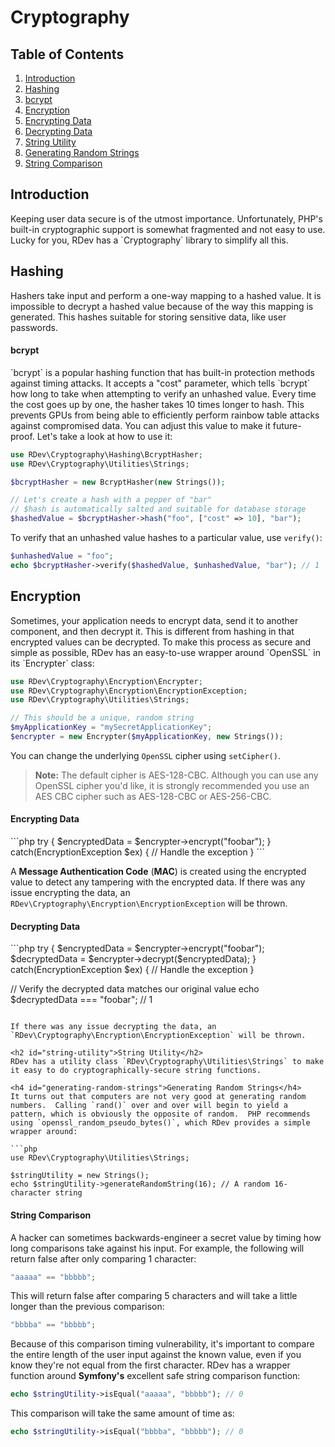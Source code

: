 # Cryptography

## Table of Contents
1. [Introduction](#introduction)
2. [Hashing](#hashing)
  1. [bcrypt](#bcrypt)
3. [Encryption](#encryption)
  1. [Encrypting Data](#encrypting-data)
  2. [Decrypting Data](#decrypting-data)
4. [String Utility](#string-utility)
  1. [Generating Random Strings](#generating-random-strings)
  2. [String Comparison](#string-comparison)

<h2 id="introduction">Introduction</h2>
Keeping user data secure is of the utmost importance.  Unfortunately, PHP's built-in cryptographic support is somewhat fragmented and not easy to use.  Lucky for you, RDev has a `Cryptography` library to simplify all this.

<h2 id="hashing">Hashing</h2>
Hashers take input and perform a one-way mapping to a hashed value.  It is impossible to decrypt a hashed value because of the way this mapping is generated.  This hashes suitable for storing sensitive data, like user passwords.

<h4 id="bcrypt">bcrypt</h4>
`bcrypt` is a popular hashing function that has built-in protection methods against timing attacks.  It accepts a "cost" parameter, which tells `bcrypt` how long to take when attempting to verify an unhashed value.  Every time the cost goes up by one, the hasher takes 10 times longer to hash.  This prevents GPUs from being able to efficiently perform rainbow table attacks against compromised data.  You can adjust this value to make it future-proof.  Let's take a look at how to use it:

```php
use RDev\Cryptography\Hashing\BcryptHasher;
use RDev\Cryptography\Utilities\Strings;

$bcryptHasher = new BcryptHasher(new Strings());

// Let's create a hash with a pepper of "bar"
// $hash is automatically salted and suitable for database storage
$hashedValue = $bcryptHasher->hash("foo", ["cost" => 10], "bar");
```

To verify that an unhashed value hashes to a particular value, use `verify()`:

```php
$unhashedValue = "foo";
echo $bcryptHasher->verify($hashedValue, $unhashedValue, "bar"); // 1
```

<h2 id="encryption">Encryption</h2>
Sometimes, your application needs to encrypt data, send it to another component, and then decrypt it.  This is different from hashing in that encrypted values can be decrypted.  To make this process as secure and simple as possible, RDev has an easy-to-use wrapper around `OpenSSL` in its `Encrypter` class:

```php
use RDev\Cryptography\Encryption\Encrypter;
use RDev\Cryptography\Encryption\EncryptionException;
use RDev\Cryptography\Utilities\Strings;

// This should be a unique, random string
$myApplicationKey = "mySecretApplicationKey";
$encrypter = new Encrypter($myApplicationKey, new Strings());
```

You can change the underlying `OpenSSL` cipher using `setCipher()`.

> **Note:** The default cipher is AES-128-CBC.  Although you can use any OpenSSL cipher you'd like, it is strongly recommended you use an AES CBC cipher such as AES-128-CBC or AES-256-CBC. 

<h4 id="encrypting-data">Encrypting Data</h4>
```php
try
{
    $encryptedData = $encrypter->encrypt("foobar");
}
catch(EncryptionException $ex)
{
    // Handle the exception
}
```

A **Message Authentication Code** (**MAC**) is created using the encrypted value to detect any tampering with the encrypted data.  If there was any issue encrypting the data, an `RDev\Cryptography\Encryption\EncryptionException` will be thrown.

<h4 id="decrypting-data">Decrypting Data</h4>
```php
try
{
    $encryptedData = $encrypter->encrypt("foobar");
    $decryptedData = $encrypter->decrypt($encryptedData);
}
catch(EncryptionException $ex)
{
    // Handle the exception
}

// Verify the decrypted data matches our original value
echo $decryptedData === "foobar"; // 1 
```

If there was any issue decrypting the data, an `RDev\Cryptography\Encryption\EncryptionException` will be thrown.

<h2 id="string-utility">String Utility</h2>
RDev has a utility class `RDev\Cryptography\Utilities\Strings` to make it easy to do cryptographically-secure string functions.

<h4 id="generating-random-strings">Generating Random Strings</h4>
It turns out that computers are not very good at generating random numbers.  Calling `rand()` over and over will begin to yield a pattern, which is obviously the opposite of random.  PHP recommends using `openssl_random_pseudo_bytes()`, which RDev provides a simple wrapper around:

```php
use RDev\Cryptography\Utilities\Strings;

$stringUtility = new Strings();
echo $stringUtility->generateRandomString(16); // A random 16-character string
```

<h4 id="string-comparison">String Comparison</h4>
A hacker can sometimes backwards-engineer a secret value by timing how long comparisons take against his input.  For example, the following will return false after only comparing 1 character:

```php
"aaaaa" == "bbbbb";
```

This will return false after comparing 5 characters and will take a little longer than the previous comparison:

```php
"bbbba" == "bbbbb";
```

Because of this comparison timing vulnerability, it's important to compare the entire length of the user input against the known value, even if you know they're not equal from the first character.  RDev has a wrapper function around **Symfony's** excellent safe string comparison function:

```php
echo $stringUtility->isEqual("aaaaa", "bbbbb"); // 0
```

This comparison will take the same amount of time as:

```php
echo $stringUtility->isEqual("bbbba", "bbbbb"); // 0
```